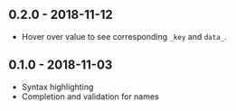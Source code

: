 ## 0.2.0 - 2018-11-12
- Hover over value to see corresponding `_key` and `data_`.

## 0.1.0 - 2018-11-03
- Syntax highlighting
- Completion and validation for names
